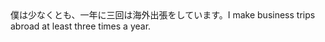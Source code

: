 <tr><td>僕は少なくとも、一年に三回は海外出張をしています。<td><tr><tr><td>I make business trips abroad at least three times a year.<td><tr></table>

